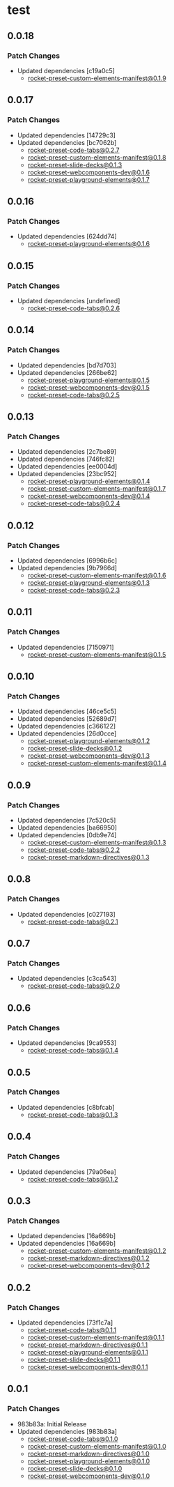 # test

## 0.0.18

### Patch Changes

- Updated dependencies [c19a0c5]
  - rocket-preset-custom-elements-manifest@0.1.9

## 0.0.17

### Patch Changes

- Updated dependencies [14729c3]
- Updated dependencies [bc7062b]
  - rocket-preset-code-tabs@0.2.7
  - rocket-preset-custom-elements-manifest@0.1.8
  - rocket-preset-slide-decks@0.1.3
  - rocket-preset-webcomponents-dev@0.1.6
  - rocket-preset-playground-elements@0.1.7

## 0.0.16

### Patch Changes

- Updated dependencies [624dd74]
  - rocket-preset-playground-elements@0.1.6

## 0.0.15

### Patch Changes

- Updated dependencies [undefined]
  - rocket-preset-code-tabs@0.2.6

## 0.0.14

### Patch Changes

- Updated dependencies [bd7d703]
- Updated dependencies [266be62]
  - rocket-preset-playground-elements@0.1.5
  - rocket-preset-webcomponents-dev@0.1.5
  - rocket-preset-code-tabs@0.2.5

## 0.0.13

### Patch Changes

- Updated dependencies [2c7be89]
- Updated dependencies [746fc82]
- Updated dependencies [ee0004d]
- Updated dependencies [23bc952]
  - rocket-preset-playground-elements@0.1.4
  - rocket-preset-custom-elements-manifest@0.1.7
  - rocket-preset-webcomponents-dev@0.1.4
  - rocket-preset-code-tabs@0.2.4

## 0.0.12

### Patch Changes

- Updated dependencies [6996b6c]
- Updated dependencies [9b7966d]
  - rocket-preset-custom-elements-manifest@0.1.6
  - rocket-preset-playground-elements@0.1.3
  - rocket-preset-code-tabs@0.2.3

## 0.0.11

### Patch Changes

- Updated dependencies [7150971]
  - rocket-preset-custom-elements-manifest@0.1.5

## 0.0.10

### Patch Changes

- Updated dependencies [46ce5c5]
- Updated dependencies [52689d7]
- Updated dependencies [c366122]
- Updated dependencies [26d0cce]
  - rocket-preset-playground-elements@0.1.2
  - rocket-preset-slide-decks@0.1.2
  - rocket-preset-webcomponents-dev@0.1.3
  - rocket-preset-custom-elements-manifest@0.1.4

## 0.0.9

### Patch Changes

- Updated dependencies [7c520c5]
- Updated dependencies [ba66950]
- Updated dependencies [0db9e74]
  - rocket-preset-custom-elements-manifest@0.1.3
  - rocket-preset-code-tabs@0.2.2
  - rocket-preset-markdown-directives@0.1.3

## 0.0.8

### Patch Changes

- Updated dependencies [c027193]
  - rocket-preset-code-tabs@0.2.1

## 0.0.7

### Patch Changes

- Updated dependencies [c3ca543]
  - rocket-preset-code-tabs@0.2.0

## 0.0.6

### Patch Changes

- Updated dependencies [9ca9553]
  - rocket-preset-code-tabs@0.1.4

## 0.0.5

### Patch Changes

- Updated dependencies [c8bfcab]
  - rocket-preset-code-tabs@0.1.3

## 0.0.4

### Patch Changes

- Updated dependencies [79a06ea]
  - rocket-preset-code-tabs@0.1.2

## 0.0.3

### Patch Changes

- Updated dependencies [16a669b]
- Updated dependencies [16a669b]
  - rocket-preset-custom-elements-manifest@0.1.2
  - rocket-preset-markdown-directives@0.1.2
  - rocket-preset-webcomponents-dev@0.1.2

## 0.0.2

### Patch Changes

- Updated dependencies [73f1c7a]
  - rocket-preset-code-tabs@0.1.1
  - rocket-preset-custom-elements-manifest@0.1.1
  - rocket-preset-markdown-directives@0.1.1
  - rocket-preset-playground-elements@0.1.1
  - rocket-preset-slide-decks@0.1.1
  - rocket-preset-webcomponents-dev@0.1.1

## 0.0.1

### Patch Changes

- 983b83a: Initial Release
- Updated dependencies [983b83a]
  - rocket-preset-code-tabs@0.1.0
  - rocket-preset-custom-elements-manifest@0.1.0
  - rocket-preset-markdown-directives@0.1.0
  - rocket-preset-playground-elements@0.1.0
  - rocket-preset-slide-decks@0.1.0
  - rocket-preset-webcomponents-dev@0.1.0
